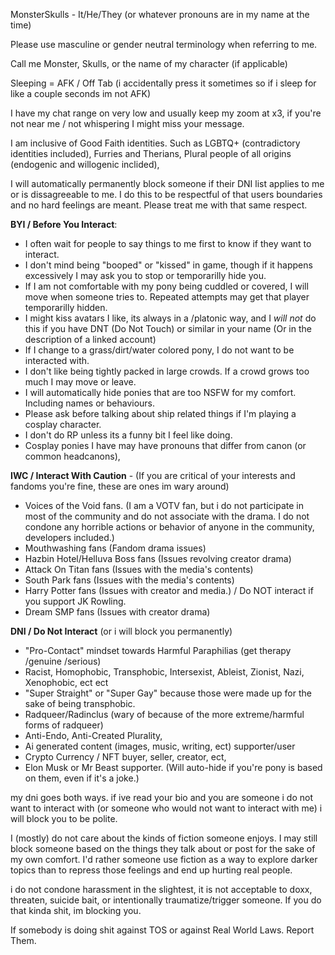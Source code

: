 MonsterSkulls - It/He/They (or whatever pronouns are in my name at the time)

Please use masculine or gender neutral terminology when referring to me.

Call me Monster, Skulls, or the name of my character (if applicable)

Sleeping = AFK / Off Tab (i accidentally press it sometimes so if i sleep for like a couple seconds im not AFK)

I have my chat range on very low and usually keep my zoom at x3, if you're not near me / not whispering I might miss your message.

I am inclusive of Good Faith identities. Such as LGBTQ+ (contradictory identities included), Furries and Therians, Plural people of all origins (endogenic and willogenic inclided),

I will automatically permanently block someone if their DNI list applies to me or is dissagreeable to me. I do this to be respectful of that users boundaries and no hard feelings are meant. Please treat me with that same respect.

**BYI / Before You Interact**: 
- I often wait for people to say things to me first to know if they want to interact.
- I don't mind being "booped" or "kissed" in game, though if it happens excessively I may ask you to stop or temporarilly hide you.
- If I am not comfortable with my pony being cuddled or covered, I will move when someone tries to. Repeated attempts may get that player temporarilly hidden.
- I might kiss avatars I like, its always in a /platonic way, and I *will not* do this if you have DNT (Do Not Touch) or similar in your name (Or in the description of a linked account)
- If I change to a grass/dirt/water colored pony, I do not want to be interacted with.
- I don't like being tightly packed in large crowds. If a crowd grows too much I may move or leave.
- I will automatically hide ponies that are too NSFW for my comfort. Including names or behaviours.
- Please ask before talking about ship related things if I'm playing a cosplay character.
- I don't do RP unless its a funny bit I feel like doing.
- Cosplay ponies I have may have pronouns that differ from canon (or common headcanons), 

**IWC / Interact With Caution** - (If you are critical of your interests and fandoms you're fine, these are ones im wary around)
- Voices of the Void fans. (I am a VOTV fan, but i do not participate in most of the community and do not associate with the drama. I do not condone any horrible actions or behavior of anyone in the community, developers included.)
- Mouthwashing fans (Fandom drama issues)
- Hazbin Hotel/Helluva Boss fans (Issues revolving creator drama)
- Attack On Titan fans (Issues with the media's contents)
- South Park fans (Issues with the media's contents)
- Harry Potter fans (Issues with creator and media.) / Do NOT interact if you support JK Rowling.
- Dream SMP fans (Issues with creator drama)

**DNI / Do Not Interact** (or i will block you permanently)
- "Pro-Contact" mindset towards Harmful Paraphilias (get therapy /genuine /serious)
- Racist, Homophobic, Transphobic, Intersexist, Ableist, Zionist, Nazi, Xenophobic, ect ect
- "Super Straight" or "Super Gay" because those were made up for the sake of being transphobic.
- Radqueer/Radinclus (wary of because of the more extreme/harmful forms of radqueer)
- Anti-Endo, Anti-Created Plurality,
- Ai generated content (images, music, writing, ect) supporter/user
- Crypto Currency / NFT buyer, seller, creator, ect,
- Elon Musk or Mr Beast supporter. (Will auto-hide if you're pony is based on them, even if it's a joke.)

my dni goes both ways. if ive read your bio and you are someone i do not want to interact with (or someone who would not want to interact with me) i will block you to be polite.

I (mostly) do not care about the kinds of fiction someone enjoys. I may still block someone based on the things they talk about or post for the sake of my own comfort. I'd rather someone use fiction as a way to explore darker topics than to repress those feelings and end up hurting real people.

i do not condone harassment in the slightest, it is not acceptable to doxx, threaten, suicide bait, or intentionally traumatize/trigger someone. If you do that kinda shit, im blocking you.

If somebody is doing shit against TOS or against Real World Laws. Report Them.
<!---
MonsterSkulls/MonsterSkulls is a ✨ special ✨ repository because its `README.md` (this file) appears on your GitHub profile.
You can click the Preview link to take a look at your changes.
--->

